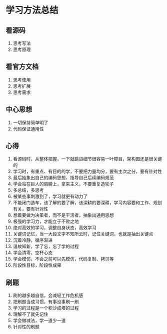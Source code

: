 # 学习方法总结

## 看源码
1. 思考写法
2. 思考原理

## 看官方文档
1. 思考使用
2. 思考扩展
3. 思考需求

## 中心思想
1. 一切保持简单明了
2. 代码保证通用性


## 心得
1. 看源码时，从整体把握，一下就跳进细节很容易一叶障目，架构图还是很关键的
2. 学习时，有重点、有目的的学，不要把力量均分，要有主次之分，要有针对性
3. 最后抽象出自己的编码思想、指导自己后续编码规范
4. 学会站在巨人的肩膀上，拿来主义，不要重复造轮子
5. 多总结，多思考
6. 被某些事刺激到了，学习就更有动力了
7. 不能闭门造车，该了解的要了解，该深耕的要深耕，学习内容要和工作、规划有关，要有针对性
8. 想着要做为决策者，而不是干活者，抽象出通用思想
9. 极强的学习力，才能立于不败之地
10. 绝对高效的学习，调整自身状态，高效学习
11. 关键词记忆，当一大段文字不知所云时，记住关键词，也就是抽出关键点
12. 沉着冷静，循序渐进
13. 温故知新，学了忘，忘了学的过程
14. 学会清零，空杯心态
15. 学会模仿，不会之前可以先模仿，代码复制、拷贝等
16. 阶段性目标，阶段性成果


## 刷题
1. 刷的越多越自信，会减轻工作危机感
2. 把刷题当成习惯，有事没事刷一刷
3. 学习的过程是一个积沙成塔的过程
4. 理解不了就先记住
5. 学会做减法，学一道少一道
6. 针对性的刷题






